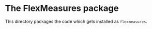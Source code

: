 # The FlexMeasures package

This directory packages the code which gets installed as `flexmeasures`.